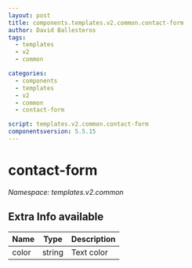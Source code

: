 ```yaml
---
layout: post
title: components.templates.v2.common.contact-form
author: David Ballesteros
tags:
  - templates
  - v2
  - common

categories:
  - components
  - templates
  - v2
  - common
  - contact-form

script: templates.v2.common.contact-form
componentsversion: 5.5.15
---
```

# contact-form

*Namespace: templates.v2.common*

## Extra Info available

| Name | Type | Description |
| --- | --- | --- |
| color | string | Text color |